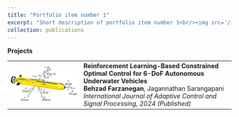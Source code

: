```yaml
---
title: "Portfolio item number 1"
excerpt: "Short description of portfolio item number 1<br/><img src='/images/500x300.png'>"
collection: publications
---
```



**Projects**
<table style="border-collapse: collapse; border: none;">
<tr style="border: none;">
<td width="150" style="border: none;">
    <img src="/images/AUV.png" width="150">
</td>
<td style="border: none;">
    <strong>Reinforcement Learning-Based Constrained Optimal Control for 6-DoF Autonomous Underwater Vehicles</strong>  
    <br>
    <strong>Behzad Farzanegan</strong>, Jagannathan Sarangapani   
    <br>
    <em>International Journal of Adaptive Control and Signal Processing, 2024 (Published)</em>  
    <br>
</td>
</tr>
</table>
